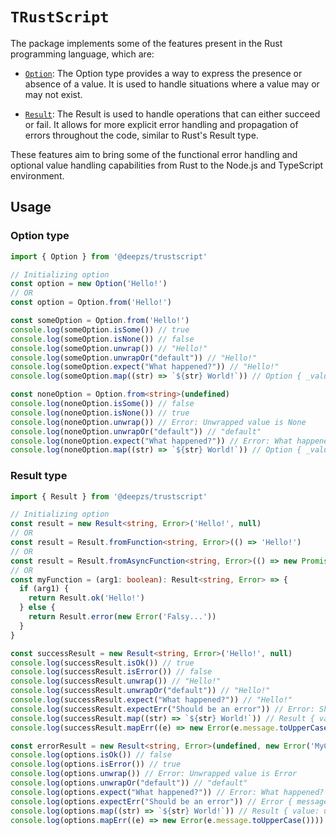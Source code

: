 # `TRustScript`

The package implements some of the features present in the Rust programming language, which are:

- [`Option`](./src/option.ts): The Option type provides a way to express the presence or absence of a value. It is used to handle situations where a value may or may not exist.

- [`Result`](./src/result.ts): The Result is used to handle operations that can either succeed or fail. It allows for more explicit error handling and propagation of errors throughout the code, similar to Rust's Result type.

These features aim to bring some of the functional error handling and optional value handling capabilities from Rust to the Node.js and TypeScript environment.

## Usage

### Option type

```typescript
import { Option } from '@deepzs/trustscript'

// Initializing option 
const option = new Option('Hello!')
// OR
const option = Option.from('Hello!')

const someOption = Option.from('Hello!')
console.log(someOption.isSome()) // true
console.log(someOption.isNone()) // false
console.log(someOption.unwrap()) // "Hello!"
console.log(someOption.unwrapOr("default")) // "Hello!"
console.log(someOption.expect("What happened?")) // "Hello!"
console.log(someOption.map((str) => `${str} World!`)) // Option { _value: "Hello World!" }

const noneOption = Option.from<string>(undefined)
console.log(noneOption.isSome()) // false
console.log(noneOption.isNone()) // true
console.log(noneOption.unwrap()) // Error: Unwrapped value is None
console.log(noneOption.unwrapOr("default")) // "default"
console.log(noneOption.expect("What happened?")) // Error: What happened?
console.log(noneOption.map((str) => `${str} World!`)) // Option { _value: undefined }
```

### Result type

```typescript
import { Result } from '@deepzs/trustscript'

// Initializing option 
const result = new Result<string, Error>('Hello!', null)
// OR
const result = Result.fromFunction<string, Error>(() => 'Hello!')
// OR
const result = Result.fromAsyncFunction<string, Error>(() => new Promise((resolve) => resolve('Hello!')))
// OR
const myFunction = (arg1: boolean): Result<string, Error> => {
  if (arg1) {
    return Result.ok('Hello!')
  } else {
    return Result.error(new Error('Falsy...'))
  }
}

const successResult = new Result<string, Error>('Hello!', null)
console.log(successResult.isOk()) // true
console.log(successResult.isError()) // false
console.log(successResult.unwrap()) // "Hello!"
console.log(successResult.unwrapOr("default")) // "Hello!"
console.log(successResult.expect("What happened?")) // "Hello!"
console.log(successResult.expectErr("Should be an error")) // Error: Should be an error
console.log(successResult.map((str) => `${str} World!`)) // Result { value: "Hello World!", error: undefined }
console.log(successResult.mapErr((e) => new Error(e.message.toUpperCase())).unwrap()) // Result { value: "Hello!", error: undefined }

const errorResult = new Result<string, Error>(undefined, new Error('MyCustomError'))
console.log(options.isOk()) // false
console.log(options.isError()) // true
console.log(options.unwrap()) // Error: Unwrapped value is Error
console.log(options.unwrapOr("default")) // "default"
console.log(options.expect("What happened?")) // Error: What happened?
console.log(options.expectErr("Should be an error")) // Error { message: "MyCustomError" }
console.log(options.map((str) => `${str} World!`)) // Result { value: undefined, error: Error { message: "MyCustomError" } }
console.log(options.mapErr((e) => new Error(e.message.toUpperCase()))) // Result { value: undefined, error: Error { message: "MYCUSTOMERROR" } }
```
